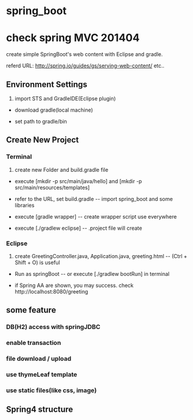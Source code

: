 spring_boot
===========

# check spring MVC 201404

create simple SpringBoot's web content with Eclipse and gradle.

referd URL:
http://spring.io/guides/gs/serving-web-content/
etc..

## Environment Settings

1. import STS and GradleIDE(Eclipse plugin)

- download gradle(local machine)

- set path to gradle/bin

## Create New Project

### Terminal

1. create new Folder and build.gradle file

- execute [mkdir -p src/main/java/hello] and [mkdir -p src/main/resources/templates]

- refer to the URL, set build.gradle -- import spring_boot and some libraries

- execute [gradle wrapper] -- create wrapper script use everywhere

- execute [./gradlew eclipse] -- .project file will create

### Eclipse

1. create GreetingController.java, Application.java, greeting.html -- (Ctrl + Shift + O) is useful

- Run as springBoot -- or execute [./gradlew bootRun] in terminal

- if Spring AA are shown, you may success. check http://localhost:8080/greeting


## some feature

### DB(H2) access with springJDBC

### enable transaction

### file download / upload

### use thymeLeaf template

### use static files(like css, image)


## Spring4 structure

